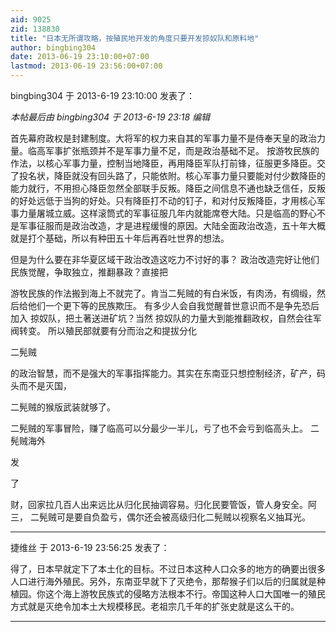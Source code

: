 ```yaml
---
aid: 9025
zid: 138830
title: "日本无所谓攻略，按殖民地开发的角度只要开发掠奴队和原料地"
author: bingbing304
date: 2013-06-19 23:10:00+07:00
lastmod: 2013-06-19 23:56:00+07:00
---
```


bingbing304 于 2013-6-19 23:10:00 发表了：

_本帖最后由 bingbing304 于 2013-6-19 23:18 编辑_

首先幕府政权是封建制度。大将军的权力来自其的军事力量不是侍奉天皇的政治力量。临高军事扩张瓶颈并不是军事力量不足，而是政治基础不足。 按游牧民族的作法，以核心军事力量，控制当地降臣，再用降臣军队打前锋，征服更多降臣。交了投名状，降臣就没有回头路了，只能依附。核心军事力量只要能对付少数降臣的能力就行，不用担心降臣忽然全部联手反叛。降臣之间信息不通也缺乏信任，反叛的好处远低于当狗的好处。只有降臣打不动的钉子，和对付反叛降臣，才用核心军事力量屠城立威。这样滚筒式的军事征服几年内就能席卷大陆。只是临高的野心不是军事征服而是政治改造，才是进程缓慢的原因。大陆全面政治改造，五十年大概就是打个基础，所以有种田五十年后再吞吐世界的想法。

但是为什么要在非华夏区域干政治改造这吃力不讨好的事？
政治改造完好让他们民族觉醒，争取独立，推翻暴政？直接把

游牧民族的作法搬到海上不就完了。肯当二髡贼的有白米饭，有肉汤，有绸缎，然后给他们一个更下等的民族欺压。 有多少人会自我觉醒普世意识而不是争先恐后加入
掠奴队，把土著送进矿坑？当然
掠奴队的力量大到能推翻政权，自然会往军阀转变。 所以殖民部就要有分而治之和提拔分化

二髡贼

的政治智慧，而不是强大的军事指挥能力。其实在东南亚只想控制经济，矿产，码头而不是灭国，

二髡贼的猴版武装就够了。

二髡贼的军事冒险，赚了临高可以分最少一半儿，亏了也不会亏到临高头上。 二髡贼海外

发

了

财，回家拉几百人出来远比从归化民抽调容易。归化民要管饭，管人身安全。阿三，
二髡贼可是要自负盈亏，偶尔还会被高级归化二髡贼以视察名义抽耳光。

---

捷维丝 于 2013-6-19 23:56:25 发表了：

得了，日本早就定下了本土化的目标。不过日本这种人口众多的地方的确要出很多人口进行海外殖民。另外，东南亚早就下了灭绝令，那帮猴子们以后的归属就是种植园。你这个海上游牧民族式的侵略方法根本不行。帝国这种人口大国唯一的殖民方式就是灭绝令加本土大规模移民。老祖宗几千年的扩张史就是这么干的。

---

